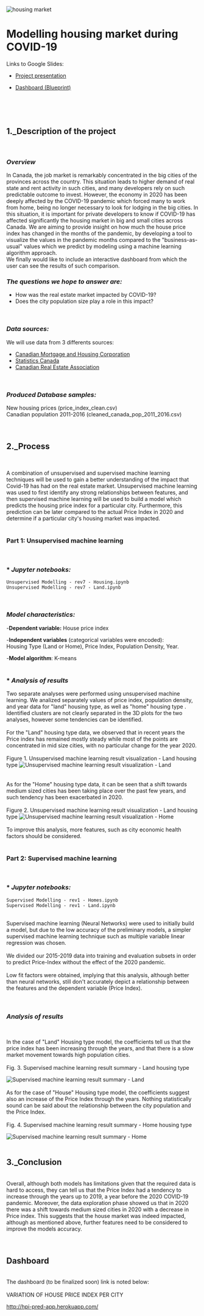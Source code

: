 ![housing market](https://github.com/lskerrett/Covid-and-Real-Estate-Canada/blob/master/Resources/housing%20market.jpg)


# **Modelling housing market during COVID-19**

Links to Google Slides:

- [Project presentation](https://docs.google.com/presentation/d/1XloGJetDxiyN7Yh3OSNy-hipRLcIVP5_HimekSp4Ru0/edit?usp=sharing)

- [Dashboard (Blueprint)](https://docs.google.com/presentation/d/1xjqhkGYUn4ZUA-6dhtKq79eNqyQp06-95V_FGOHLePA/edit?usp=sharing)
<br>
<br>
<br>

## **1._Description of the project** <br>
<br>

### *Overview*<br>
In Canada, the job market is remarkably concentrated in the big cities of the provinces across the country. This situation leads to higher demand of real state and rent activity in such cities, and many developers rely on such predictable outcome to invest. However, the economy in 2020 has been deeply affected by the COVID-19 pandemic which forced many to work from home, being no longer necessary to look for lodging in the big cities. In this situation, it is important for private developers to know if COVID-19 has affected significantly the housing market in big and small cities across Canada. We are aiming to provide insight on how much the house price index has changed in the months of the pandemic, by developing a tool to visualize the values in the pandemic months compared to the "business-as-usual" values which we predict by modeling using a machine learning algorithm approach.
<br>
We finally would like to include an interactive dashboard from which the user can see the results of such comparison.
<br>
### *The questions we hope to answer are: <br>*

- How was the real estate market impacted by COVID-19?
- Does the city population size play a role in this impact?
<br>

### *Data sources: <br>*

We will use data from 3 differents sources: <br>

- [Canadian Mortgage and Housing Corporation](https://www.cmhc-schl.gc.ca/en/data-and-research) <br>
- [Statistics Canada](https://www150.statcan.gc.ca/n1/en/type/data?subject_levels=46) <br>
- [Canadian Real Estate Association](https://creastats.crea.ca/en-CA/) <br>
<br>

### *Produced Database samples:*

New housing prices (price_index_clean.csv) <br>
Canadian population 2011-2016 (cleaned_canada_pop_2011_2016.csv)
<br>
<br>
<br>
## **2._Process**<br>
<br>

A combination of unsupervised and supervised machine learning techniques will be used to gain a better understanding of the impact that Covid-19 has had on the real estate market. Unsupervised machine learning was used to first identify any strong relationships between features, and then supervised machine learning will be used to build a model which predicts the housing price index for a particular city. Furthermore, this prediction can be later compared to the actual Price Index in 2020 and determine if a particular city's housing market was impacted.<br>
<br>
### **Part 1: Unsupervised machine learning**
<br>

### * *Jupyter notebooks:*

    Unsupervised Modelling - rev7 - Housing.ipynb
    Unsupervised Modelling - rev7 - Land.ipynb
<br>

### *Model characteristics:*


-**Dependent variable:** House price index <br>

-**Independent variables** (categorical variables were encoded): <br>
Housing Type (Land or Home), Price Index, Population Density, Year.<br>

-**Model algorithm**: K-means <br>
<br>
### * *Analysis of results*

Two separate analyses were performed using unsupervised machine learning. We analized separately values of price index, population density, and year data for "land" housing type, as well as "home" housing type . Identified clusters are not clearly separated in the 3D plots for the two analyses, however some tendencies can be identified.<br>
<br>
For the "Land" housing type data, we observed that in recent years the Price index has remained mostly steady while most of the points are concentrated in mid size cities, with no particular change for the year 2020.
<br>
<br>
Figure 1. Unsupervised machine learning result visualization - Land housing type
![Unsupervised machine learning result visualization - Land](/Resources/Unsupervised_ML_plot_land.PNG)
<br>
<br>
<br>As for the "Home" housing type data, it can be seen that a shift towards medium sized cities has been taking place over the past few years, and such tendency has been exacerbated in 2020.<br>
<br>
Figure 2. Unsupervised machine learning result visualization - Land housing type
![Unsupervised machine learning result visualization - Home](/Resources/Unsupervised_ML_plot_housing.PNG)
<br>
<br>
To improve this analysis, more features, such as city economic health factors should be considered.<br>
<br>
### **Part 2: Supervised machine learning**
<br>

### * *Jupyter notebooks:*

    Supervised Modelling - rev1 - Homes.ipynb
    Supervised Modelling - rev1 - Land.ipynb
<br>
Supervised machine learning (Neural Networks) were used to initially build a model, but due to the low accuracy of the preliminary models, a simpler supervised machine learning technique such as multiple variable linear regression was chosen.<br>
<br>
We divided our 2015-2019 data into training and evaluation subsets in order to predict Price-Index without the effect of the 2020 pandemic.<br>
<br>
Low fit factors were obtained, implying that this analysis, although better than neural networks, still don't accurately depict a relationship between the features and the dependent variable (Price Index).<br>
<br>
<br>

### *Analysis of results*
<br>

In the case of "Land" Housing type model, the coefficients tell us that the price index has been increasing through the years, and that there is a slow market movement towards high population cities.
<br>
<br>Fig. 3. Supervised machine learning result summary - Land housing type

![Supervised machine learning result summary - Land](/Resources/Supervised_ML_Summary_Land.PNG)
<br>
<br>As for the case of "House" Housing type model, the coefficients suggest also an increase of the Price Index through the years. Nothing statistically sound can be said about the relationship between the city population and the Price Index.
<br>
<br>Fig. 4. Supervised machine learning result summary - Home housing type

![Supervised machine learning result summary - Home](/Resources/Supervised_ML_Summary_Housing.PNG)
<br>
<br>
## **3._Conclusion**<br>
<br>
Overall, although both models has limitations given that the required data is hard to access, they can tell us that the Price Index had a tendency to increase through the years up to 2019, a year before the 2020 COVID-19 pandemic. Moreover, the data exploration phase showed us that in 2020 there was a shift towards medium sized cities in 2020 with a decrease in Price index. This suggests that the house market was indeed impacted, although as mentioned above, further features need to be considered to improve the models accuracy.<br>
<br>
<br>

## **Dashboard**

<br>
The dashboard (to be finalized soon) link is noted below:
<br>
<br>
VARIATION OF HOUSE PRICE INDEX PER CITY

http://hpi-pred-app.herokuapp.com/
<br>